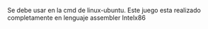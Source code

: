 Se debe usar en la cmd de linux-ubuntu. Este juego esta realizado completamente en lenguaje assembler Intelx86
